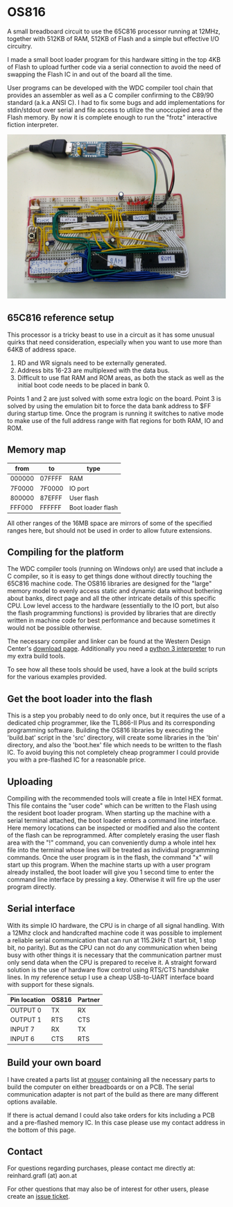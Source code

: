 # OS816

A small breadboard circuit to use the 65C816 processor running at 12MHz, together with 512KB of RAM, 512KB of Flash
and a simple but effective I/O circuitry.

I made a small boot loader program for this hardware sitting in the top 4KB of Flash to upload further
code via a serial connection to avoid the need of swapping the Flash IC in and out of the board all the time.

User programs can be developed with the WDC compiler tool chain that provides an assembler as well as 
a C compiler confirming to the C89/90 standard (a.k.a ANSI C). 
I had to fix some bugs and add implementations for stdin/stdout over serial and file access
to utilize the unoccupied area of the Flash memory. By now it is complete enough to run the "frotz" 
interactive fiction interpreter.

![alt text](gallery/breadboard.jpg "Reference setup on breadboard")

## 65C816 reference setup

This processor is a tricky beast to use in a circuit as it has some unusual quirks that need consideration,
especially when you want to use more than 64KB of address space.

1. RD and WR signals need to be externally generated.
2. Address bits 16-23 are multiplexed with the data bus.
3. Difficult to use flat RAM and ROM areas, as both the stack as well as the initial boot code needs to be 
placed in bank 0.

Points 1 and 2 are just solved with some extra logic on the board. Point 3 is solved by using the emulation bit
to force the data bank address to $FF during startup time. Once the program is running it switches to native mode
to make use of the full address range with flat regions for both RAM, IO and ROM.

## Memory map

| from   | to     | type 
| ------ | ------ | -----------------
| 000000 | 07FFFF | RAM
| 7F0000 | 7F0000 | IO port
| 800000 | 87EFFF | User flash
| FFF000 | FFFFFF | Boot loader flash

All other ranges of the 16MB space are mirrors of some of the specified ranges here, but should not 
be used in order to allow future extensions.

## Compiling for the platform

The WDC compiler tools (running on Windows only) are used that include a C compiler, so it is easy to
get things done without directly touching the 65C816 machine code. The OS816 libraries are designed
for the "large" memory model to evenly access static and dynamic data without bothering
about banks, direct page and all the other intricate details of this specific CPU.
Low level access to the hardware (essentially to the IO port, but also the flash programming functions) 
is provided by libraries that are directly written in machine code for best performance and because sometimes it would not be 
possible otherwise.

The necessary compiler and linker can be found at the Western Design Center's
[download page](https://www.westerndesigncenter.com/wdc/tools.php).
Additionally you need a [python 3 interpreter](https://www.python.org/downloads/) to run my extra build tools.

To see how all these tools should be used, have a look at the build scripts for the various examples provided.

## Get the boot loader into the flash

This is a step you probably need to do only once, but it requires the use of a dedicated chip programmer, 
like the TL866-II Plus and its corresponding programming software. Building the OS816 libraries by executing
the 'build.bat' script in the 'src' directory, will create some libraries in the 'bin' directory,
and also the 'boot.hex' file which needs to be written to the flash IC.
To avoid buying this not completely cheap programmer I could provide you with a pre-flashed IC for a reasonable
price. 

## Uploading 

Compiling with the recommended tools will create a file in Intel HEX format. This file contains the "user code" which can be 
written to the Flash using the resident boot loader program. When starting up the machine with a serial terminal attached,
the boot loader enters a command line interface. Here memory locations can be inspected or modified and also the content
of the flash can be reprogrammed. After completely erasing the user flash area with the "!" command, you can conveniently 
dump a whole intel hex file into the terminal whose lines will be treated as individual programming commands.
Once the user program is in the flash, the command "x" will start up this program. 
When the machine starts up with a user program already installed, the boot loader will give you 1 second 
time to enter the command line interface by pressing a key. Otherwise it will fire up the user program directly.

## Serial interface

With its simple IO hardware, the CPU is in charge of all signal handling. With a 12Mhz clock and handcrafted machine code
it was possible to implement a reliable serial communication that can run at 115.2kHz (1 start bit, 1 stop bit, no parity). 
But as the CPU can not do any communication when being busy with other things it is necessary that the 
communication partner must only send data when the CPU is prepared to receive it. A straight forward solution 
is the use of hardware flow control using RTS/CTS handshake lines. In my reference setup I use a cheap USB-to-UART 
interface board with support for these signals.

| Pin location | OS816 | Partner |
| ------------ | ----- | ------- |
| OUTPUT 0     | TX    | RX      |
| OUTPUT 1     | RTS   | CTS     |
| INPUT  7     | RX    | TX      |
| INPUT  6     | CTS   | RTS     |

## Build your own board

I have created a parts list at [mouser](https://www.mouser.at/ProjectManager/ProjectDetail.aspx?AccessID=774c7f36b3) containing
all the necessary parts to build the computer on either breadboards or on a PCB. The serial communication adapter is not part of the 
build as there are many different options available.

If there is actual demand I could also take orders for kits including a PCB and a pre-flashed memory IC. 
In this case please use my contact address in the bottom of this page.

## Contact

For questions regarding purchases, please contact me directly at:
reinhard.grafl (at) aon.at

For other questions that may also be of interest for other users, 
please create an [issue ticket](https://github.com/c0pperdragon/OS816/issues).  
